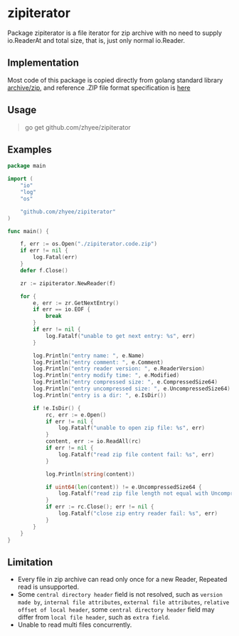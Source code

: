 # zipiterator
Package zipiterator is a file iterator for zip archive with no need to supply io.ReaderAt and total size, that is, just only normal io.Reader.

## Implementation
Most code of this package is copied directly from golang standard library [archive/zip](https://pkg.go.dev/archive/zip), and reference .ZIP file format specification
is [here](https://pkware.cachefly.net/webdocs/casestudies/APPNOTE.TXT)

## Usage
> go get github.com/zhyee/zipiterator

## Examples
```go
package main

import (
	"io"
	"log"
	"os"

	"github.com/zhyee/zipiterator"
)

func main() {

	f, err := os.Open("./zipiterator.code.zip")
	if err != nil {
		log.Fatal(err)
	}
	defer f.Close()

	zr := zipiterator.NewReader(f)

	for {
		e, err := zr.GetNextEntry()
		if err == io.EOF {
			break
		}
		if err != nil {
			log.Fatalf("unable to get next entry: %s", err)
		}

		log.Println("entry name: ", e.Name)
		log.Println("entry comment: ", e.Comment)
		log.Println("entry reader version: ", e.ReaderVersion)
		log.Println("entry modify time: ", e.Modified)
		log.Println("entry compressed size: ", e.CompressedSize64)
		log.Println("entry uncompressed size: ", e.UncompressedSize64)
		log.Println("entry is a dir: ", e.IsDir())

		if !e.IsDir() {
			rc, err := e.Open()
			if err != nil {
				log.Fatalf("unable to open zip file: %s", err)
			}
			content, err := io.ReadAll(rc)
			if err != nil {
				log.Fatalf("read zip file content fail: %s", err)
			}

			log.Println(string(content))

			if uint64(len(content)) != e.UncompressedSize64 {
				log.Fatalf("read zip file length not equal with UncompressedSize64")
			}
			if err := rc.Close(); err != nil {
				log.Fatalf("close zip entry reader fail: %s", err)
			}
		}
	}
}

```

## Limitation

- Every file in zip archive can read only once for a new Reader, Repeated read is unsupported.
- Some `central directory header` field is not resolved, such as `version made by`, `internal file attributes`, `external file attributes`, `relative offset of local header`, some `central directory header` field may differ from `local file header`, such as `extra field`. 
- Unable to read multi files concurrently.